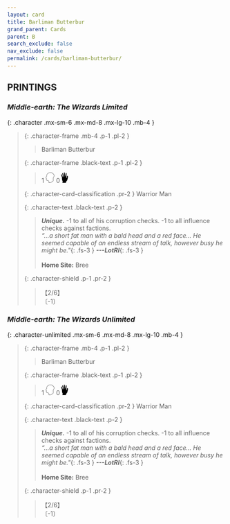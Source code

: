 ```yaml
---
layout: card
title: Barliman Butterbur
grand_parent: Cards
parent: B
search_exclude: false
nav_exclude: false
permalink: /cards/barliman-butterbur/
---
```


## PRINTINGS


### _Middle-earth: The Wizards Limited_

{: .character .mx-sm-6 .mx-md-8 .mx-lg-10 .mb-4 }
> {: .character-frame .mb-4 .p-1 .pl-2 }
> > <div class="card-mp"></div>
> > <div class="character-card-name">Barliman Butterbur</div>
>
> {: .character-frame .black-text .p-1 .pl-2 }
> > 1 ![](/assets/images/mind.svg) 0![](/assets/images/di.svg)
>
> {: .character-card-classification .pr-2 }
> Warrior Man
>
> {: .character-text .black-text .p-2 }
> > _**Unique.**_ -1 to all of his corruption checks. -1 to all influence checks against factions. <br>_“...a short fat man with a bald head and a red face... He seemed capable of an endless stream of talk, however busy he might be."_{: .fs-3 } ***---&#65279;LotRI***{: .fs-3 }  <br><br>**Home Site:** Bree 
>
> {: .character-shield .p-1 .pr-2 }
> > <div class="card-shield">【2/6】</div>
> > <div class="card-corruption">〔-1〕</div>

### _Middle-earth: The Wizards Unlimited_

{: .character-unlimited .mx-sm-6 .mx-md-8 .mx-lg-10 .mb-4 }
> {: .character-frame .mb-4 .p-1 .pl-2 }
> > <div class="card-mp"></div>
> > <div class="character-card-name">Barliman Butterbur</div>
>
> {: .character-frame .black-text .p-1 .pl-2 }
> > 1 ![](/assets/images/mind.svg) 0![](/assets/images/di.svg)
>
> {: .character-card-classification .pr-2 }
> Warrior Man
>
> {: .character-text .black-text .p-2 }
> > _**Unique.**_ -1 to all of his corruption checks. -1 to all influence checks against factions. <br>_“...a short fat man with a bald head and a red face... He seemed capable of an endless stream of talk, however busy he might be."_{: .fs-3 } ***---&#65279;LotRI***{: .fs-3 }  <br><br>**Home Site:** Bree 
>
> {: .character-shield .p-1 .pr-2 }
> > <div class="card-shield">【2/6】</div>
> > <div class="card-corruption">〔-1〕</div>

